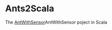 # Ants2Scala
The [AntWithSensor](https://github.com/chicarrida/Ants/tree/master/AntWithSensors)AntWithSensor poject in Scala
